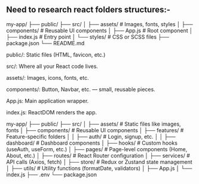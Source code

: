  Need to research react folders structures:-
 --------------------------------------------
             

my-app/
├── public/
├── src/
│   ├── assets/        # Images, fonts, styles
│   ├── components/    # Reusable UI components
│   ├── App.js         # Root component
│   ├── index.js       # Entry point
│   └── styles/        # CSS or SCSS files
├── package.json
└── README.md



public/: Static files (HTML, favicon, etc.)

src/: Where all your React code lives.

assets/: Images, icons, fonts, etc.

components/: Button, Navbar, etc. — small, reusable pieces.

App.js: Main application wrapper.

index.js: ReactDOM renders the app.



my-app/
├── public/
├── src/
│   ├── assets/              # Static files like images, fonts
│   ├── components/          # Reusable UI components
│   ├── features/            # Feature-specific folders
│   │   ├── auth/            # Login, signup, etc.
│   │   ├── dashboard/       # Dashboard components
│   ├── hooks/               # Custom hooks (useAuth, useForm, etc.)
│   ├── pages/               # Page-level components (Home, About, etc.)
│   ├── routes/              # React Router configuration
│   ├── services/            # API calls (Axios, fetch)
│   ├── store/               # Redux or Zustand state management
│   ├── utils/               # Utility functions (formatDate, validators)
│   ├── App.js
│   └── index.js
├── .env
└── package.json
